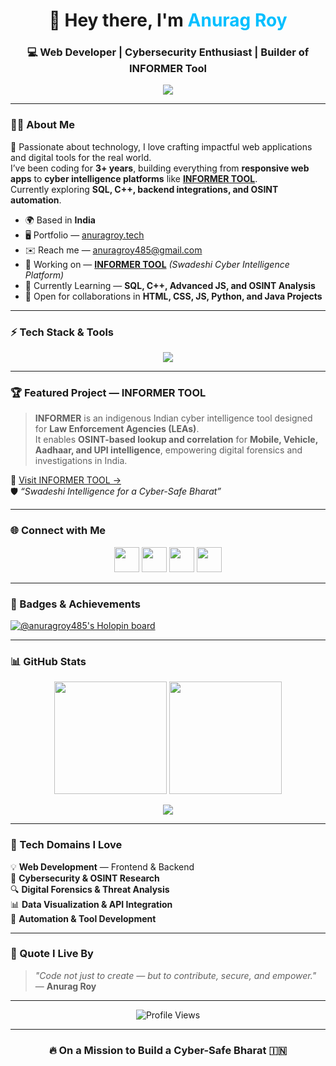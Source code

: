 <!-- Profile README: Anurag Roy -->

<h1 align="center">👋 Hey there, I'm <span style="color:#00bfff;">Anurag Roy</span></h1>

<h3 align="center">💻 Web Developer | Cybersecurity Enthusiast | Builder of INFORMER Tool</h3>

<p align="center">
  <img src="https://readme-typing-svg.herokuapp.com?font=Fira+Code&pause=1000&color=00BFFF&center=true&vCenter=true&width=600&lines=Web+Developer+and+Programmer;Cybersecurity+and+Digital+Forensics;Building+Swadeshi+Tools+for+LEAs;Loves+to+Code+and+Innovate!">
</p>

---

### 🧑‍💻 About Me

🚀 Passionate about technology, I love crafting impactful web applications and digital tools for the real world.  
I’ve been coding for **3+ years**, building everything from **responsive web apps** to **cyber intelligence platforms** like [**INFORMER TOOL**](https://informertool.in/).  
Currently exploring **SQL, C++, backend integrations, and OSINT automation**.

* 🌍  Based in **India**  
* 🖥️  Portfolio — [anuragroy.tech](https://anuragroy.tech)  
* ✉️  Reach me — [anuragroy485@gmail.com](mailto:anuragroy485@gmail.com)  
* 🔭  Working on — [**INFORMER TOOL**](https://informertool.in/) *(Swadeshi Cyber Intelligence Platform)*  
* 🧠  Currently Learning — **SQL, C++, Advanced JS, and OSINT Analysis**  
* 🤝  Open for collaborations in **HTML, CSS, JS, Python, and Java Projects**

---

### ⚡ Tech Stack & Tools

<p align="center">
  <img src="https://skillicons.dev/icons?i=html,css,js,python,java,react,nextjs,nodejs,tailwind,bootstrap,nestjs,django,heroku,oracle,photoshop,ae,web3" />
</p>

---

### 🏆 Featured Project — INFORMER TOOL

> **INFORMER** is an indigenous Indian cyber intelligence tool designed for **Law Enforcement Agencies (LEAs)**.  
> It enables **OSINT-based lookup and correlation** for **Mobile, Vehicle, Aadhaar, and UPI intelligence**, empowering digital forensics and investigations in India.

🔗 [Visit INFORMER TOOL →](https://informertool.in/)  
🛡️ *“Swadeshi Intelligence for a Cyber-Safe Bharat”*

---

### 🌐 Connect with Me

<p align="center">
  <a href="https://discord.com/users/495859534074740736" target="_blank"><img src="https://skillicons.dev/icons?i=discord" height="40"/></a>
  <a href="https://github.com/AnuragRoy485" target="_blank"><img src="https://skillicons.dev/icons?i=github" height="40"/></a>
  <a href="https://www.instagram.com/itsmeanuragroy" target="_blank"><img src="https://skillicons.dev/icons?i=instagram" height="40"/></a>
  <a href="https://x.com/AnuragRoy485" target="_blank"><img src="https://skillicons.dev/icons?i=twitter" height="40"/></a>
</p>

---

### 🏅 Badges & Achievements

[![@anuragroy485's Holopin board](https://holopin.me/anuragroy485)](https://holopin.io/@anuragroy485)

---

### 📊 GitHub Stats

<p align="center">
  <img src="https://github-readme-stats.vercel.app/api?username=AnuragRoy485&show_icons=true&theme=radical" height="180em" />
  <img src="https://github-readme-streak-stats.herokuapp.com/?user=AnuragRoy485&theme=radical" height="180em" />
</p>

<p align="center">
  <img src="https://github-readme-activity-graph.vercel.app/graph?username=AnuragRoy485&theme=react-dark&hide_border=true&area=true" />
</p>

---

### 🚀 Tech Domains I Love

💡 **Web Development** — Frontend & Backend  
🧠 **Cybersecurity & OSINT Research**  
🔍 **Digital Forensics & Threat Analysis**  
📊 **Data Visualization & API Integration**  
🧩 **Automation & Tool Development**

---

### 💬 Quote I Live By

> *"Code not just to create — but to contribute, secure, and empower."*  
> — **Anurag Roy**

---

<p align="center">
  <img src="https://komarev.com/ghpvc/?username=AnuragRoy485&style=for-the-badge&color=blueviolet" alt="Profile Views" />
</p>

---

<h3 align="center">🔥 On a Mission to Build a Cyber-Safe Bharat 🇮🇳</h3>
